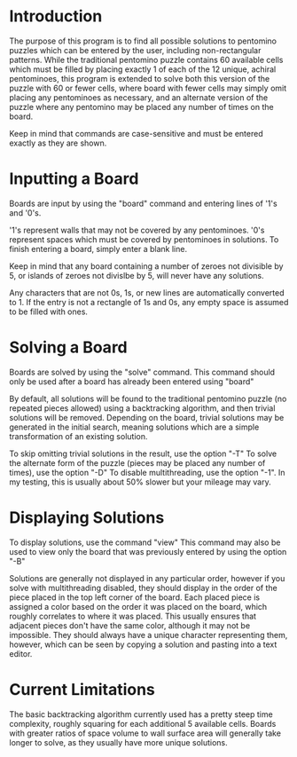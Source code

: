 # Introduction
The purpose of this program is to find all possible solutions to pentomino puzzles which can be entered by the user, including non-rectangular patterns.
While the traditional pentomino puzzle contains 60 available cells which must be filled by placing exactly 1 of each of the 12 unique, achiral pentominoes, this program is extended to solve both this version of the puzzle with 60 or fewer cells, where board with fewer cells may simply omit placing any pentominoes as necessary, and an alternate version of the puzzle where any pentomino may be placed any number of times on the board.

Keep in mind that commands are case-sensitive and must be entered exactly as they are shown.

# Inputting a Board
Boards are input by using the "board" command and entering lines of '1's and '0's.

'1's represent walls that may not be covered by any pentominoes.
'0's represent spaces which must be covered by pentominoes in solutions.
To finish entering a board, simply enter a blank line.

Keep in mind that any board containing a number of zeroes not divisible by 5, or islands of zeroes not divislbe by 5, will never have any solutions.

Any characters that are not 0s, 1s, or new lines are automatically converted to 1.
If the entry is not a rectangle of 1s and 0s, any empty space is assumed to be filled with ones.

# Solving a Board
Boards are solved by using the "solve" command. This command should only be used after a board has already been entered using "board"

By default, all solutions will be found to the traditional pentomino puzzle (no repeated pieces allowed) using a backtracking algorithm, and then trivial solutions will be removed. Depending on the board, trivial solutions may be generated in the initial search, meaning solutions which are a simple transformation of an existing solution.

To skip omitting trivial solutions in the result, use the option "-T"
To solve the alternate form of the puzzle (pieces may be placed any number of times), use the option "-D"
To disable multithreading, use the option "-1". In my testing, this is usually about 50% slower but your mileage may vary.

# Displaying Solutions
To display solutions, use the command "view"
This command may also be used to view only the board that was previously entered by using the option "-B"

Solutions are generally not displayed in any particular order, however if you solve with multithreading disabled, they should display in the order of the piece placed in the top left corner of the board. Each placed piece is assigned a color based on the order it was placed on the board, which roughly correlates to where it was placed. This usually ensures that adjacent pieces don't have the same color, although it may not be impossible. They should always have a unique character representing them, however, which can be seen by copying a solution and pasting into a text editor.

# Current Limitations
The basic backtracking algorithm currently used has a pretty steep time complexity, roughly squaring for each additional 5 available cells. Boards with greater ratios of space volume to wall surface area will generally take longer to solve, as they usually have more unique solutions.


